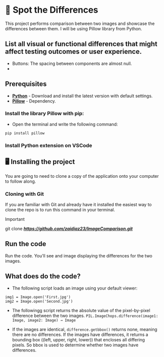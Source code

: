 

# :open_file_folder: Spot the Differences
This project performs comparison between two images and showcase the differences between them. I will be using Pillow library from Python.

## List all visual or functional differences that might affect testing outcomes or user experience. 
- Buttons: The spacing between components are almost null. 
- 


## Prerequisites

- **[Python](https://www.python.org/)** - Download and install the latest version with default settings. 
- **[Pillow](https://pillow.readthedocs.io/en/stable/index.html)** - Dependency.

### Install the library Pillow with pip:
- Open the terminal and write the following command:

```pip install pillow```

### Install Python extension on VSCode

## :desktop_computer:	 Installing the project
You are going to need to clone a copy of the application onto your computer to follow along.

### Cloning with Git
If you are familiar with Git and already have it installed the easiest way to clone the repo is to run this command in your terminal.

> [!IMPORTANT]
> git clone **_https://github.com/zaidiaz23/ImageComparison.git_**


## Run the code
Run the code. You'll see and image displaying the differences for the two images. 

## What does do the code?

- The following script loads an image using your default viewer:
```   
img1 = Image.open('First.jpg')
img2 = Image.open('Second.jpg')
```

- The followingg script returns the absolute value of the pixel-by-pixel difference between the two images.
```PIL.ImageChops.difference(image1: Image, image2: Image) → Image```

- If the images are identical, ```difference.getbbox()``` returns none, meaning there are no differences. If the images have differences, it returns a bounding box ((left, upper, right, lower)) that encloses all differing pixels. So bbox is used to determine whether two images have differences.
